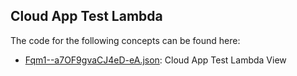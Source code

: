 ## Cloud App Test Lambda

The code for the following concepts can be found here: 

- [Fqm1\-\-a7OF9gvaCJ4eD\-eA.json](Fqm1--a7OF9gvaCJ4eD-eA.json): Cloud App Test Lambda View
